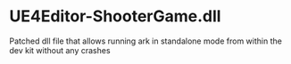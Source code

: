 # UE4Editor-ShooterGame.dll
Patched dll file that allows running ark in standalone mode from within the dev kit without any crashes
